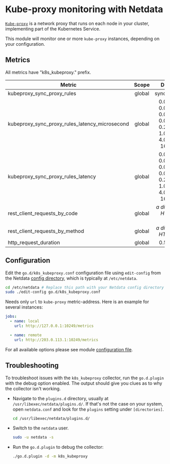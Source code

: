 <!--
title: "Kube-proxy monitoring with Netdata"
description: "Monitor the health and performance of Kube-proxy instances with zero configuration, per-second metric granularity, and interactive visualizations."
custom_edit_url: "https://github.com/netdata/go.d.plugin/edit/master/modules/k8s_kubeproxy/README.md"
sidebar_label: "Kube-proxy"
learn_status: "Published"
learn_topic_type: "References"
learn_rel_path: "Integrations/Monitor/Container orchestrators/Kubernetes"
-->

# Kube-proxy monitoring with Netdata

[`Kube-proxy`](https://kubernetes.io/docs/concepts/overview/components/#kube-proxy) is a network proxy that runs on each
node in your cluster, implementing part of the Kubernetes Service.

This module will monitor one or more `kube-proxy` instances, depending on your configuration.

## Metrics

All metrics have "k8s_kubeproxy." prefix.

| Metric                                         | Scope  |                                                   Dimensions                                                   |    Units     |
|------------------------------------------------|:------:|:--------------------------------------------------------------------------------------------------------------:|:------------:|
| kubeproxy_sync_proxy_rules                     | global |                                                sync_proxy_rules                                                |   events/s   |
| kubeproxy_sync_proxy_rules_latency_microsecond | global | 0.001, 0.002, 0.004, 0.008, 0.016, 0.032, 0.064, 0.128, 0.256, 0.512, 1.024, 2.048, 4.096, 8.192, 16.384, +Inf |  observes/s  |
| kubeproxy_sync_proxy_rules_latency             | global | 0.001, 0.002, 0.004, 0.008, 0.016, 0.032, 0.064, 0.128, 0.256, 0.512, 1.024, 2.048, 4.096, 8.192, 16.384, +Inf |  percentage  |
| rest_client_requests_by_code                   | global |                                    <i>a dimension per HTTP status code</i>                                     |  requests/s  |
| rest_client_requests_by_method                 | global |                                       <i>a dimension per HTTP method</i>                                       |  requests/s  |
| http_request_duration                          | global |                                                 0.5, 0.9, 0.99                                                 | microseconds |

## Configuration

Edit the `go.d/k8s_kubeproxy.conf` configuration file using `edit-config` from the
Netdata [config directory](https://learn.netdata.cloud/docs/configure/nodes), which is typically at `/etc/netdata`.

```bash
cd /etc/netdata # Replace this path with your Netdata config directory
sudo ./edit-config go.d/k8s_kubeproxy.conf
```

Needs only `url` to `kube-proxy` metric-address. Here is an example for several instances:

```yaml
jobs:
  - name: local
    url: http://127.0.0.1:10249/metrics

  - name: remote
    url: http://203.0.113.1:10249/metrics
```

For all available options please see
module [configuration file](https://github.com/netdata/go.d.plugin/blob/master/config/go.d/k8s_kubeproxy.conf).

## Troubleshooting

To troubleshoot issues with the `k8s_kubeproxy` collector, run the `go.d.plugin` with the debug option enabled. The
output should give you clues as to why the collector isn't working.

- Navigate to the `plugins.d` directory, usually at `/usr/libexec/netdata/plugins.d/`. If that's not the case on
  your system, open `netdata.conf` and look for the `plugins` setting under `[directories]`.

  ```bash
  cd /usr/libexec/netdata/plugins.d/
  ```

- Switch to the `netdata` user.

  ```bash
  sudo -u netdata -s
  ```

- Run the `go.d.plugin` to debug the collector:

  ```bash
  ./go.d.plugin -d -m k8s_kubeproxy
  ```
